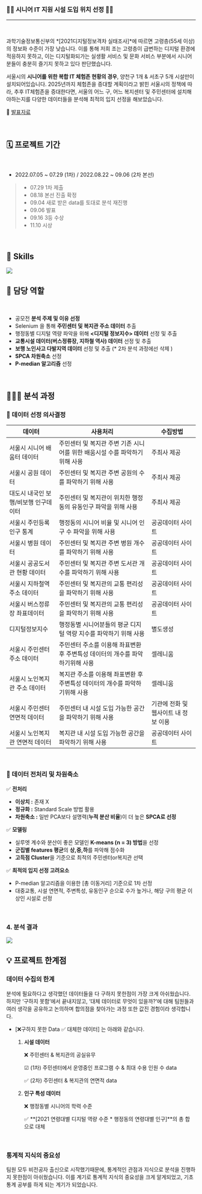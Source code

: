 <!-- #🥇 Location Selection of IT Facility for Seniors -->



### 👩‍🎓 시니어 IT 지원 시설 도입 위치 선정 👨‍🎓
***

<br/>

과학기술정보통신부의 *[2021디지털정보격차 실태조사]*에 따르면 고령층(55세 이상)의 정보화 수준이 가장 낮습니다. 이를 통해 저희 조는 고령층이 급변하는 디지털 환경에 적응하지 못하고, 이는 디지털화되가는 실생활 서비스 및 문화 서비스 부분에서 시니어분들이 충분히 즐기지 못하고 있다 판단했습니다. 

서울시의  **시니어를 위한 복합 IT 체험존 현황의 경우**, 양천구 1개 & 서초구 5개 시설만이 설치되어있습니다. 2025년까지 체험존을 증대할 계획이라고 밝힌 서울시의 정책에 따라, 추후 IT체험존을 증대한다면, 서울의 어느 구, 어느 복지센터 및 주민센터에 설치해야하는지를 다양한 데이터들을 분석해 최적의 입지 선정을 해보았습니다.

🔗 [발표자료](https://github.com/debbiedebdeb/MDG/blob/a7c1b8b50798c27f049b381a150fd8aacbfcc7de/%EB%AC%B8%ED%99%94%EB%8D%B0%EC%9D%B4%ED%84%B0%ED%99%9C%EC%9A%A9%EA%B2%BD%EC%A7%84%EB%8C%80%ED%9A%8C_%EC%8B%9C%EC%86%8C%ED%8C%80_%ED%94%84%EB%A1%9C%EC%A0%9D%ED%8A%B8.pdf)

<br/>

## 🗓 프로젝트 기간 

<br/>

- 2022.07.05 ~ 07.29 (1차) / 2022.08.22 ~ 09.06 (2차 본선) 
> - 07.29 1차 제출 
> - 08.18 본선 진출 확정
> - 09.04 새로 받은 data를 토대로 분석 재진행
> - 09.06 발표 
> - 09.16 3등 수상 
> - 11.10 시상


<br/> 

## 🔨 Skills

<img src="https://s3.us-west-2.amazonaws.com/secure.notion-static.com/4ed30666-82d8-4ef7-b859-870e6f12de8a/Untitled.png?X-Amz-Algorithm=AWS4-HMAC-SHA256&X-Amz-Content-Sha256=UNSIGNED-PAYLOAD&X-Amz-Credential=AKIAT73L2G45EIPT3X45%2F20221114%2Fus-west-2%2Fs3%2Faws4_request&X-Amz-Date=20221114T041106Z&X-Amz-Expires=86400&X-Amz-Signature=af1fead109ad56b01394a7903a8fd885a6aae19d26f4010d126487a6d569c05f&X-Amz-SignedHeaders=host&response-content-disposition=filename%3D%22Untitled.png%22&x-id=GetObject">

<br/>


## 🙆 담당 역할
<br/>

- 공모전 **분석 주제 및 이유 선정**
- Selenium 을 통해 **주민센터 및 복지관 주소 데이터** 추출
- 행정동별 디지털 역량 파악을 위해 **<디지털 정보지수> 데이터** 선정 및 추출
- **교통시설 데이터(버스정류장, 지하철 역사) 데이터** 선정 및 추출
- **보행 노인사고 다발지역 데이터** 선정 및 추출 (* 2차 분석 과정에선 삭제 )
- **SPCA 차원축소** 선정
- **P-median 알고리즘** 선정

<br/>


## 👩🏻‍💻 분석 과정

### 🔧 데이터 선정 의사결정

| 데이터 | 사용처리 | 수집방법 |
| --- | --- | --- |
| 서울시 시니어 배움터 데이터 | 주민센터 및 복지관 주변 기존 시니어를 위한 배움시설 수를 파악하기 위해 사용  | 주최사 제공  |
| 서울시 공원 데이터  | 주민센터 및 복지관 주변 공원의 수를 파악하기 위해 사용  | 주최사 제공  |
| 대도시 내국인 보행/비보행 인구데이터 | 주민센터 및 복지관이 위치한 행정동의 유동인구 파악을 위해 사용 | 주최사 제공  |
| 서울시 주민등록인구 통계 | 행정동의 시니어 비율 및 시니어 인구 수 파악을 위해 사용  | 공공데이터 사이트 |
| 서울시 병원 데이터 | 주민센터 및 복지관 주변 병원 개수를 파악하기 위해 사용   | 공공데이터 사이트 |
| 서울시 공공도서관 현황 데이터 | 주민센터 및 복지관 주변 도서관 개수를 파악하기 위해 사용   | 공공데이터 사이트 |
| 서울시 지하철역주소 데이터 | 주민센터 및 복지관의 교통 편리성을 파악하기 위해 사용    | 공공데이터 사이트 |
| 서울시 버스정류장 좌표데이터 | 주민센터 및 복지관의 교통 편리성을 파악하기 위해 사용    | 공공데이터 사이트 |
| 디지털정보지수 | 행정동별 시니어분들의 평균 디지털 역량 지수를 파악하기 위해 사용 | 별도생성 |
| 서울시 주민센터 주소 데이터 | 주민센터 주소를 이용해 좌표변환 후 주변특성 데이터의 개수를 파악하기위해 사용 | 셀레니움 | 
| 서울시 노인복지관 주소 데이터 | 복지관 주소를 이용해 좌표변환 후 주변특성 데이터의 개수를 파악하기위해 사용 | 셀레니움 |
| 서울시 주민센터 연면적 데이터  | 주민센터 내 시설 도입 가능한 공간을 파악하기 위해 사용  | 기관에 전화 및 웹사이트 내 정보 이용 |
| 서울시 노인복지관 연면적 데이터  | 복지관 내 시설 도입 가능한 공간을 파악하기 위해 사용  | 공공데이터 사이트 |

<br/>

### 🔧 데이터 전처리 및 차원축소  
  
✅ **전처리** 

- **이상치 :** 존재 X
- **정규화 :** Standard Scale 방법 활용
- **차원축소 :** 일반 PCA보다 설명력(**누적 분산 비율**)이 더 높은 **SPCA로 선정**

✅ **모델링** 

- 실루엣 계수와 분산이 좋은 모델인 **K-means (n = 3) 방법**을 선정
- **군집별 features 평균**의 **상,중,하**를 파악해 점수화
- **고득점 Cluster**을 기준으로 최적의 주민센터or복지관 선택

✅ **최적의 입지 선정 고려요소** 

- P-median 알고리즘을 이용한 [총 이동거리] 기준으로 1차 선정
- 대중교통, 시설 연면적, 주변특성, 유동인구 순으로 수가 높거나, 해당 구의 평균 이상인 시설로 선정

<br/>
 
### 4. 분석 결과

<img src="https://s3.us-west-2.amazonaws.com/secure.notion-static.com/93702baa-5a39-485e-8f64-8f02973548aa/Untitled.png?X-Amz-Algorithm=AWS4-HMAC-SHA256&X-Amz-Content-Sha256=UNSIGNED-PAYLOAD&X-Amz-Credential=AKIAT73L2G45EIPT3X45%2F20221114%2Fus-west-2%2Fs3%2Faws4_request&X-Amz-Date=20221114T041628Z&X-Amz-Expires=86400&X-Amz-Signature=672c48b5b12d68af1a3315ff1bf7879fb97e893ae50b59c9f9db03d37ebac20f&X-Amz-SignedHeaders=host&response-content-disposition=filename%3D%22Untitled.png%22&x-id=GetObject">

<br/>

## 💡 프로젝트 한계점

### 데이터 수집의 한계

분석에 필요하다고 생각했던 데이터들을 다 구하지 못한점이 가장 크게 아쉬웠습니다. 하지만 ‘구하지 못함’에서 끝내지않고, ‘대체 데이터로 무엇이 있을까?’에 대해 팀원들과 여러 생각을 공유하고 논의하며 합의점을 찾아가는 과정 또한 값진 경험이라 생각합니다.

- [❌구하지 못한 Data   ✅ 대체한 데이터] 는 아래와 같습니다.
    1. **시설 데이터** 
        
        ❌ 주민센터 & 복지관의 공실유무 
        
        ☑ (1차) 주민센터에서 운영중인 프로그램 수 & 최대 수용 인원 수 data   
        
        ✅ (2차) 주민센터 & 복지관의 연면적 data 
        
    2. **인구 특성 데이터**  
        
        ❌ 행정동별 시니어의 학력 수준 
        
        ✅ **[2021 연령대별 디지털 역량 수준 * 행정동의 연령대별 인구]**의 총 합 으로 대체 
        
<br/>

### 통계적 지식의 중요성

팀원 모두 비전공자 출신으로 시작했기때문에, 통계적인 관점과 지식으로 분석을 진행하지 못한점이 아쉬웠습니다. 이를 계기로 통계적 지식의 중요성을 크게 알게되었고, 기초 통계 공부를 하게 되는 계기가 되었습니다.
